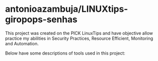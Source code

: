 # antonioazambuja/LINUXtips-giropops-senhas

This project was created on the PICK LinuxTips and have objective allow practice my abilities in Security Practices, Resource Efficient, Monitoring and Automation.

Below have some descriptions of tools used in this project:
